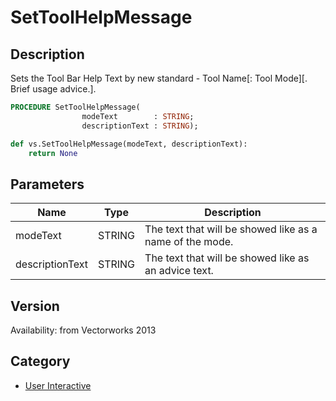 # SetToolHelpMessage

## Description
Sets the Tool Bar Help Text by new standard - Tool Name[: Tool Mode][. Brief usage advice.].

```pascal
PROCEDURE SetToolHelpMessage(
				modeText        : STRING;
				descriptionText : STRING);
```

```python
def vs.SetToolHelpMessage(modeText, descriptionText):
    return None
```

## Parameters
|Name|Type|Description|
|---|---|---|
|modeText|STRING|The text that will be showed like as a name of the mode.|
|descriptionText|STRING|The text that will be showed like as an advice text.|

## Version
Availability: from Vectorworks 2013

## Category
* [User Interactive](../Categories/User%20Interactive.md)
